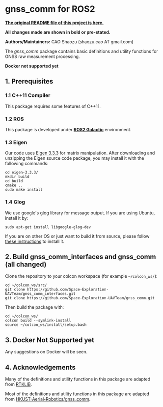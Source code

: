 # gnss_comm for ROS2
[**The original README file of this project is here.**](README_old.md)

**All changes made are shown in bold or pre-stated.**

**Authors/Maintainers:** CAO Shaozu (shaozu.cao AT gmail.com)

The *gnss_comm* package contains basic definitions and utility functions for GNSS raw measurement processing. 

**Docker not supported yet**

## 1. Prerequisites

### 1.1 C++11 Compiler
This package requires some features of C++11.

### 1.2 ROS
This package is developed under **[ROS2 Galactic](https://docs.ros.org/en/galactic/index.html)** environment.

### 1.3 Eigen
Our code uses [Eigen 3.3.3](https://gitlab.com/libeigen/eigen/-/archive/3.3.3/eigen-3.3.3.zip) for matrix manipulation. After downloading and unzipping the Eigen source code package, you may install it with the following commands:

```
cd eigen-3.3.3/
mkdir build
cd build
cmake ..
sudo make install
```

### 1.4 Glog
We use google's glog library for message output. If you are using Ubuntu, install it by:
```
sudo apt-get install libgoogle-glog-dev
```
If you are on other OS or just want to build it from source, please follow [these instructions](https://github.com/google/glog#building-glog-with-cmake) to install it.


## 2. **Build gnss_comm_interfaces and gnss_comm (all changed)** 
Clone the repository to your colcon workspace (for example `~/colcon_ws/`):
```
cd ~/colcon_ws/src/
git clone https://github.com/Space-Exploration-UAVTeam/gnss_comm_interfaces.git
git clone https://github.com/Space-Exploration-UAVTeam/gnss_comm.git
```
Then build the package with:
```
cd ~/colcon_ws/
colcon build --symlink-install
source ~/colcon_ws/install/setup.bash
```

## 3. **Docker Not Supported yet**
Any suggestions on Docker will be seen.

## 4. Acknowledgements
Many of the definitions and utility functions in this package are adapted from [RTKLIB](http://www.rtklib.com/).

Most of the definitions and utility functions in this package are adapted from [HKUST-Aerial-Robotics/gnss_comm](https://github.com/HKUST-Aerial-Robotics/gnss_comm).
